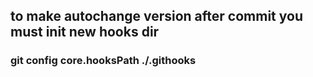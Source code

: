 ## to make autochange version after commit you must init new hooks dir
### git config core.hooksPath ./.githooks